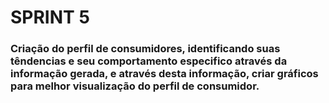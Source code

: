 # **SPRINT 5**

### Criação do perfil de consumidores, identificando suas têndencias e seu comportamento especifico através da informação gerada, e através desta informação, criar gráficos para melhor visualização do perfil de consumidor.

